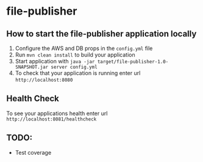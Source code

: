 # file-publisher

How to start the file-publisher application locally
---

1. Configure the AWS and DB props in the `config.yml` file
1. Run `mvn clean install` to build your application
1. Start application with `java -jar target/file-publisher-1.0-SNAPSHOT.jar server config.yml`
1. To check that your application is running enter url `http://localhost:8080`

Health Check
---

To see your applications health enter url `http://localhost:8081/healthcheck`

TODO:
---

- Test coverage
